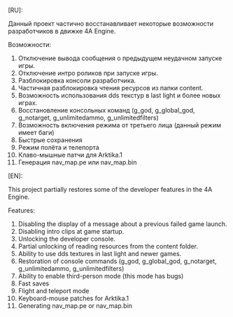[RU]:

Данный проект частично восстанавливает некоторые возможности разработчиков в движке 4A Engine.

Возможности:

1. Отключение вывода сообщения о предыдущем неудачном запуске игры.
2. Отключение интро роликов при запуске игры.
3. Разблокировка консоли разработчика.
4. Частичная разблокировка чтения ресурсов из папки content.
5. Возможность использования dds текстур в last light и более новых играх.
6. Восстановление консольных команд (g_god, g_global_god, g_notarget, g_unlimitedammo, g_unlimitedfilters)
7. Возможность включения режима от третьего лица (данный режим имеет баги)
8. Быстрые сохранения
9. Режим полёта и телепорта
10. Клаво-мышные патчи для Arktika.1
11. Генерация nav_map.pe или nav_map.bin

[EN]:

This project partially restores some of the developer features in the 4A Engine.

Features:

1. Disabling the display of a message about a previous failed game launch.
2. Disabling intro clips at game startup.
3. Unlocking the developer console.
4. Partial unlocking of reading resources from the content folder.
5. Ability to use dds textures in last light and newer games.
6. Restoration of console commands (g_god, g_global_god, g_notarget, g_unlimitedammo, g_unlimitedfilters)
7. Ability to enable third-person mode (this mode has bugs)
8. Fast saves
9. Flight and teleport mode
10. Keyboard-mouse patches for Arktika.1
11. Generating nav_map.pe or nav_map.bin
